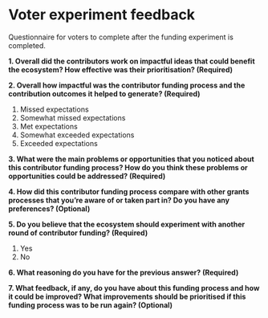 # Voter experiment feedback

Questionnaire for voters to complete after the funding experiment is completed.



**1. Overall did the contributors work on impactful ideas that could benefit the ecosystem? How effective was their prioritisation? (Required)**



**2. Overall how impactful was the contributor funding process and the contribution outcomes it helped to generate? (Required)**

1. Missed expectations
2. Somewhat missed expectations
3. Met expectations
4. Somewhat exceeded expectations
5. Exceeded expectations



**3. What were the main problems or opportunities that you noticed about this contributor funding process? How do you think these problems or opportunities could be addressed? (Required)**



**4. How did this contributor funding process compare with other grants processes that you’re aware of or taken part in? Do you have any preferences? (Optional)**



**5. Do you believe that the ecosystem should experiment with another round of contributor funding? (Required)**

1. Yes
2. No



**6. What reasoning do you have for the previous answer? (Required)**



**7. What feedback, if any, do you have about this funding process and how it could be improved? What improvements should be prioritised if this funding process was to be run again? (Optional)**

